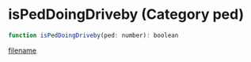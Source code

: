 # isPedDoingDriveby (Category ped)

```js
function isPedDoingDriveby(ped: number): boolean
```

[filename](isPedDoingDriveby_m.md ':include')